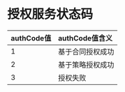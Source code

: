 # 授权服务状态码

| **authCode值** | **authCode值含义** |
| :--- | :--- |
| 1 | 基于合同授权成功 |
| 2 | 基于策略授权成功 |
| 3 | 授权失败 |

